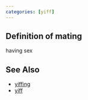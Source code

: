 ```yaml
---
categories: [yiff]
---
```


## Definition of mating

having sex

## See Also

- [yiffing](./yiffing)
- [yiff](./yiff)
